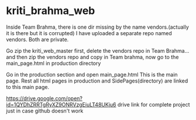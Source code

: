 # kriti_brahma_web

Inside Team Brahma, there is one dir missing by the name vendors.(actually it is there but it is corrupted)
I have uploaded a separate repo named vendors.
Both are private.

Go zip the kriti_web_master first, delete the vendors repo in Team Brahma... and then zip the vendors repo and copy in Team brahma, now go to the main_page.html in production directory

Go in the production section and open main_page.html
This is the main page.
Rest all html pages in production and SidePages(directory) are linked to this main page.

https://drive.google.com/open?id=1QYDhZRRTgRyXZ9ONRVzgEiuLT48UKju6
drive link for complete project just in case github doesn't work

